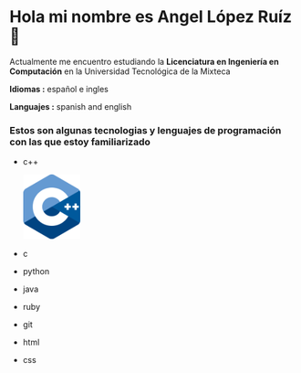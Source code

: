# Hola mi nombre es Angel López Ruíz 👋

<!--
**angel-lr/angel-lr** is a ✨ _special_ ✨ repository because its `README.md` (this file) appears on your GitHub profile.

Here are some ideas to get you started:

- 🔭 I’m currently working on ...
- 🌱 I’m currently learning ...
- 👯 I’m looking to collaborate on ...
- 🤔 I’m looking for help with ...
- 💬 Ask me about ...
- 📫 How to reach me: ...
- 😄 Pronouns: ...
- ⚡ Fun fact: ...
-->

Actualmente me encuentro estudiando la **Licenciatura en Ingeniería en Computación** en la Universidad Tecnológica de la Mixteca

**Idiomas :** español e ingles

**Languajes :** spanish and english

### Estos son algunas tecnologias y lenguajes de programación con las que estoy familiarizado 

* c++

    <img src="images/c++.png" width="100"/>
* c


* python
* java
* ruby
* git
* html
* css


